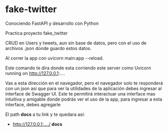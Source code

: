 # fake-twitter
Conociendo FastAPI y desarrollo con Python

Practica proyecto fake_twitter

CRUD en Users y tweets, aun sin base de datos, pero con el uso de archivos .json donde guardo estos datos.

Al correr la app con uvicorn main:app --reload.

Este comando te dira donde esta corriendo este server como Uvicorn running on http://127.0.0.1:....

Vas a esta dirección en el navegador, pero el navegador solo te responderá con un json asi que para ver la utilidades de la aplicación debes ingresar al interface de Swagger UI. Este te permitirá interactuar una interface mas intuitiva y amigable donde podrás ver el uso de la app, para ingresar a esta interface, debes agregarle 

El path **docs** a tu link y te quedara así:

- http://127.0.0.1:..../ **docs**

